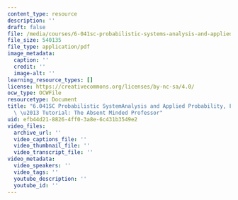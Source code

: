 ```yaml
---
content_type: resource
description: ''
draft: false
file: /media/courses/6-041sc-probabilistic-systems-analysis-and-applied-probability-fall-2013/efb44d2188264ff03a8e6c431b3549e2_MIT6_041SCF13_The_Absent_Minded_Professor_300k.pdf
file_size: 540135
file_type: application/pdf
image_metadata:
  caption: ''
  credit: ''
  image-alt: ''
learning_resource_types: []
license: https://creativecommons.org/licenses/by-nc-sa/4.0/
ocw_type: OCWFile
resourcetype: Document
title: "6.041SC Probabilistic SystemAnalysis and Applied Probability, Fall 2013 Transcript\
  \ \u2013 Tutorial: The Absent Minded Professor"
uid: efb44d21-8826-4ff0-3a8e-6c431b3549e2
video_files:
  archive_url: ''
  video_captions_file: ''
  video_thumbnail_file: ''
  video_transcript_file: ''
video_metadata:
  video_speakers: ''
  video_tags: ''
  youtube_description: ''
  youtube_id: ''
---
```

